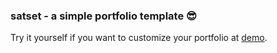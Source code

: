 ### satset - a simple portfolio template 😎

Try it yourself if you want to customize your portfolio at [demo](https://codes-cc.github.io/portfolio-bruno/).
